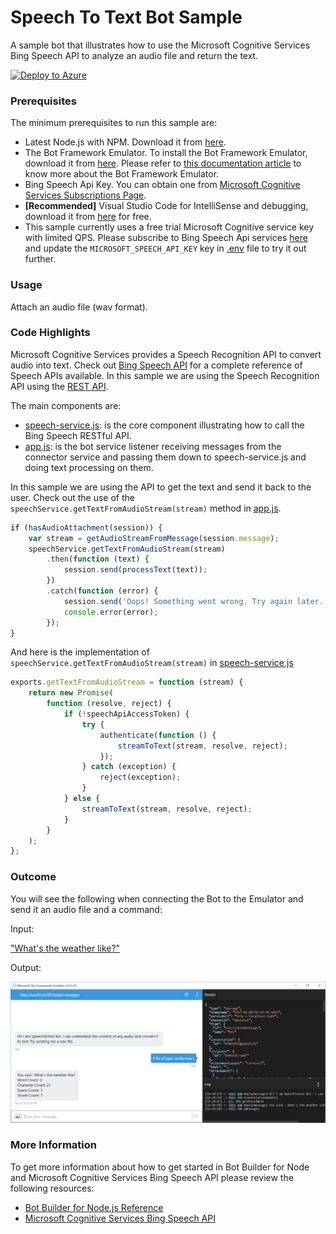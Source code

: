 ﻿# Speech To Text Bot Sample

A sample bot that illustrates how to use the Microsoft Cognitive Services Bing Speech API to analyze an audio file and return the text.

[![Deploy to Azure][Deploy Button]][Deploy Node/SpeechToText]

[Deploy Button]: https://azuredeploy.net/deploybutton.png
[Deploy Node/SpeechToText]: https://azuredeploy.net

### Prerequisites

The minimum prerequisites to run this sample are:
* Latest Node.js with NPM. Download it from [here](https://nodejs.org/en/download/).
* The Bot Framework Emulator. To install the Bot Framework Emulator, download it from [here](https://emulator.botframework.com/). Please refer to [this documentation article](https://github.com/microsoft/botframework-emulator/wiki/Getting-Started) to know more about the Bot Framework Emulator.
* Bing Speech Api Key. You can obtain one from [Microsoft Cognitive Services Subscriptions Page](https://www.microsoft.com/cognitive-services/en-us/subscriptions?productId=/products/Bing.Speech.Preview).
* **[Recommended]** Visual Studio Code for IntelliSense and debugging, download it from [here](https://code.visualstudio.com/) for free.
* This sample currently uses a free trial Microsoft Cognitive service key with limited QPS. Please subscribe to Bing Speech Api services [here](https://www.microsoft.com/cognitive-services/en-us/subscriptions) and update the `MICROSOFT_SPEECH_API_KEY` key in [.env](.env) file to try it out further.

### Usage

Attach an audio file (wav format).

### Code Highlights

Microsoft Cognitive Services provides a Speech Recognition API to convert audio into text. Check out [Bing Speech API](https://www.microsoft.com/cognitive-services/en-us/speech-api) for a complete reference of Speech APIs available. In this sample we are using the Speech Recognition API using the [REST API](https://www.microsoft.com/cognitive-services/en-us/Speech-api/documentation/API-Reference-REST/BingVoiceRecognition).

The main components are:

* [speech-service.js](speech-service.js): is the core component illustrating how to call the Bing Speech RESTful API.
* [app.js](app.js): is the bot service listener receiving messages from the connector service and passing them down to speech-service.js and doing text processing on them.

In this sample we are using the API to get the text and send it back to the user. Check out the use of the `speechService.getTextFromAudioStream(stream)` method in [app.js](app.js#L35-L44).

````JavaScript
if (hasAudioAttachment(session)) {
    var stream = getAudioStreamFromMessage(session.message);
    speechService.getTextFromAudioStream(stream)
        .then(function (text) {
            session.send(processText(text));
        })
        .catch(function (error) {
            session.send('Oops! Something went wrong. Try again later.');
            console.error(error);
        });
}
````

And here is the implementation of `speechService.getTextFromAudioStream(stream)` in [speech-service.js](speech-service.js)

````JavaScript
exports.getTextFromAudioStream = function (stream) {
    return new Promise(
        function (resolve, reject) {
            if (!speechApiAccessToken) {
                try {
                    authenticate(function () {
                        streamToText(stream, resolve, reject);
                    });
                } catch (exception) {
                    reject(exception);
                }
            } else {
                streamToText(stream, resolve, reject);
            }
        }
    );
};
````

### Outcome

You will see the following when connecting the Bot to the Emulator and send it an audio file and a command:

Input:

["What's the weather like?"](audio/whatstheweatherlike.wav)

Output:

![Sample Outcome](images/outcome-emulator.png)

### More Information

To get more information about how to get started in Bot Builder for Node and Microsoft Cognitive Services Bing Speech API please review the following resources:
* [Bot Builder for Node.js Reference](https://docs.microsoft.com/en-us/bot-framework/nodejs/)
* [Microsoft Cognitive Services Bing Speech API](https://www.microsoft.com/cognitive-services/en-us/speech-api)
